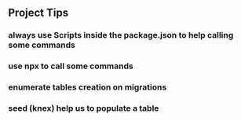 ## Project Tips
### always use Scripts inside the package.json to help calling some commands
### use npx to call some commands
### enumerate tables creation on migrations
### seed (knex) help us to populate a table